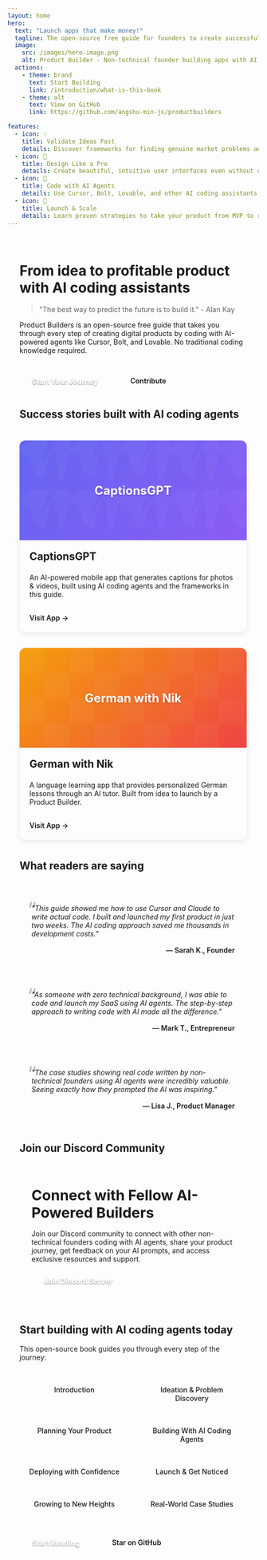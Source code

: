 ```yaml
---
layout: home
hero:
  text: "Launch apps that make money!"
  tagline: The open-source free guide for founders to create successful apps using AI
  image:
    src: /images/hero-image.png
    alt: Product Builder - Non-technical founder building apps with AI agents
  actions:
    - theme: brand
      text: Start Building
      link: /introduction/what-is-this-book
    - theme: alt
      text: View on GitHub
      link: https://github.com/angshu-min-js/productbuilders

features:
  - icon: 💡
    title: Validate Ideas Fast
    details: Discover frameworks for finding genuine market problems and validating your ideas 
  - icon: 🎨
    title: Design Like a Pro
    details: Create beautiful, intuitive user interfaces even without design experience using AI-powered tools
  - icon: 🤖
    title: Code with AI Agents
    details: Use Cursor, Bolt, Lovable, and other AI coding assistants to write actual code without prior programming knowledge
  - icon: 🚀
    title: Launch & Scale
    details: Learn proven strategies to take your product from MVP to revenue, with real-world case studies
---
```


<div class="landing-container">

<br>

# From idea to profitable product with AI coding assistants


> "The best way to predict the future is to build it." - Alan Kay

Product Builders is an open-source free guide that takes you through every step of creating digital products by coding with AI-powered agents like Cursor, Bolt, and Lovable. No traditional coding knowledge required.

<div class="cta-container">
  <a href="/introduction/what-is-this-book" class="cta-button">Start Your Journey</a>
  <a href="/contribute" class="cta-button-secondary">Contribute</a>
</div>

<!--

## Build products people actually want

Product Builders helps you identify genuine market needs, design intuitive solutions, and build functional products by writing real code with AI agents—even if you've never programmed before.

<div class="features-grid">
  <div class="feature-card">
    <h3>Find Problems Worth Solving</h3>
    <p>Learn frameworks for identifying genuine market needs instead of creating solutions looking for problems.</p>
  </div>
  <div class="feature-card">
    <h3>Design Intuitive Solutions</h3>
    <p>Create professional-looking products with AI-powered design tools, even without design experience.</p>
  </div>
  <div class="feature-card">
    <h3>Code With AI Agents</h3>
    <p>Use Cursor, Bolt, Lovable and other AI coding assistants to write, debug and deploy real code—without traditional programming skills.</p>
  </div>
  <div class="feature-card">
    <h3>Launch & Get Users</h3>
    <p>Deploy your product with confidence and implement strategies to acquire your first users.</p>
  </div>
</div>
-->
## Success stories built with AI coding agents

<div class="apps-showcase">
  <div class="app-card">
    <div class="app-image captions-gpt-image"></div>
    <div class="app-content">
      <h3>CaptionsGPT</h3>
      <p>An AI-powered mobile app that generates captions for photos & videos, built using AI coding agents and the frameworks in this guide.</p>
      <a href="https://captionsgpt.site/" target="_blank" class="app-link">Visit App →</a>
    </div>
  </div>
  
  <div class="app-card">
    <div class="app-image german-with-nik-image"></div>
    <div class="app-content">
      <h3>German with Nik</h3>
      <p>A language learning app that provides personalized German lessons through an AI tutor. Built from idea to launch by a Product Builder.</p>
      <a href="https://germanwithnik.com/" target="_blank" class="app-link">Visit App →</a>
    </div>
  </div>
</div>

## What readers are saying

<div class="testimonials-grid">
  <div class="testimonial-card">
    <p>"This guide showed me how to use Cursor and Claude to write actual code. I built and launched my first product in just two weeks. The AI coding approach saved me thousands in development costs."</p>
    <div class="testimonial-author">— Sarah K., Founder</div>
  </div>
  
  <div class="testimonial-card">
    <p>"As someone with zero technical background, I was able to code and launch my SaaS using AI agents. The step-by-step approach to writing code with AI made all the difference."</p>
    <div class="testimonial-author">— Mark T., Entrepreneur</div>
  </div>
  
  <div class="testimonial-card">
    <p>"The case studies showing real code written by non-technical founders using AI agents were incredibly valuable. Seeing exactly how they prompted the AI was inspiring."</p>
    <div class="testimonial-author">— Lisa J., Product Manager</div>
  </div>
</div>

## Join our Discord Community

<div class="community-section">
  <div class="community-content">
    <h3>Connect with Fellow AI-Powered Builders</h3>
    <p>Join our Discord community to connect with other non-technical founders coding with AI agents, share your product journey, get feedback on your AI prompts, and access exclusive resources and support.</p>
    <a href="https://discord.gg/XbYrxMPW" target="_blank" class="discord-button">
      Join Discord Server
    </a>
  </div>
</div>

## Start building with AI coding agents today

This open-source book guides you through every step of the journey:

<div class="book-structure">
  <a href="/introduction/what-is-this-book" class="structure-item">Introduction</a>
  <a href="/part1/overview" class="structure-item">Ideation & Problem Discovery</a>
  <a href="/part2/overview" class="structure-item">Planning Your Product</a>
  <a href="/part3/overview" class="structure-item">Building With AI Coding Agents</a>
  <a href="/part4/overview" class="structure-item">Deploying with Confidence</a>
  <a href="/part5/overview" class="structure-item">Launch & Get Noticed</a>
  <a href="/part6/overview" class="structure-item">Growing to New Heights</a>
  <a href="/case-studies/overview" class="structure-item">Real-World Case Studies</a>
</div>

<div class="cta-container">
  <a href="/introduction/what-is-this-book" class="cta-button">Start Reading</a>
  <a href="https://github.com/angshu-min-js/productbuilders" target="_blank" class="cta-button-secondary">Star on GitHub</a>
</div>

</div>

<style>
.landing-container {
  max-width: 1200px;
  margin: 0 auto;
  padding: 0 24px;
}

.cta-container {
  display: flex;
  gap: 16px;
  margin: 32px 0;
  flex-wrap: wrap;
}

.cta-button {
  display: inline-block;
  background: var(--vp-c-brand);
  color: white !important;
  padding: 12px 24px;
  border-radius: 6px;
  font-weight: 900;
  text-decoration: none;
  transition: background 0.2s;
  text-shadow: 0 1px 2px rgba(0, 0, 0, 0.5);
  border: 1px solid rgba(255, 255, 255, 0.3);
}

.cta-button:hover {
  background: var(--vp-c-brand-dark);
  text-decoration: none;
  color: white !important;
  box-shadow: 0 2px 8px rgba(0, 0, 0, 0.15);
}

.cta-button-secondary {
  display: inline-block;
  background: transparent;
  color: var(--vp-c-brand);
  padding: 12px 24px;
  border-radius: 6px;
  font-weight: 600;
  text-decoration: none;
  border: 1px solid var(--vp-c-brand);
  transition: all 0.2s;
}

.cta-button-secondary:hover {
  background: var(--vp-c-brand-light);
  color: white;
  text-decoration: none;
}

.features-grid {
  display: grid;
  grid-template-columns: repeat(auto-fit, minmax(250px, 1fr));
  gap: 24px;
  margin: 40px 0;
}

.feature-card {
  background: var(--vp-c-bg-soft);
  border-radius: 8px;
  padding: 24px;
  transition: transform 0.3s, box-shadow 0.3s;
}

.feature-card:hover {
  transform: translateY(-5px);
  box-shadow: 0 10px 20px rgba(0, 0, 0, 0.08);
}

.feature-card h3 {
  margin-top: 0;
  font-size: 1.2rem;
}

.apps-showcase {
  display: grid;
  grid-template-columns: repeat(auto-fit, minmax(300px, 1fr));
  gap: 32px;
  margin: 40px 0;
}

.app-card {
  border-radius: 12px;
  overflow: hidden;
  box-shadow: 0 4px 12px rgba(0, 0, 0, 0.08);
  transition: transform 0.3s, box-shadow 0.3s;
  background: var(--vp-c-bg-soft);
}

.app-card:hover {
  transform: translateY(-5px);
  box-shadow: 0 12px 24px rgba(0, 0, 0, 0.12);
}

.app-image {
  width: 100%;
  height: 200px;
  background-size: cover;
  background-position: center;
  border-bottom: 1px solid var(--vp-c-divider);
}

.captions-gpt-image {
  background: linear-gradient(135deg, #6366F1 0%, #8B5CF6 100%);
  position: relative;
  overflow: hidden;
}

.captions-gpt-image::after {
  content: "CaptionsGPT";
  position: absolute;
  top: 50%;
  left: 50%;
  transform: translate(-50%, -50%);
  color: white;
  font-size: 24px;
  font-weight: bold;
  text-align: center;
  text-shadow: 0 2px 4px rgba(0,0,0,0.2);
  width: 100%;
}

.captions-gpt-image::before {
  content: "";
  position: absolute;
  top: 0;
  left: 0;
  right: 0;
  bottom: 0;
  background-image: url("data:image/svg+xml,%3Csvg width='100' height='100' viewBox='0 0 100 100' xmlns='http://www.w3.org/2000/svg'%3E%3Cpath d='M50 75Q30 75 25 50T0 25T25 0T50 25T75 0T100 25T75 50T50 75' fill='rgba(255,255,255,0.1)'/%3E%3C/svg%3E");
  background-size: 100px 100px;
  opacity: 0.3;
}

.german-with-nik-image {
  background: linear-gradient(135deg, #F59E0B 0%, #EF4444 100%);
  position: relative;
  overflow: hidden;
}

.german-with-nik-image::after {
  content: "German with Nik";
  position: absolute;
  top: 50%;
  left: 50%;
  transform: translate(-50%, -50%);
  color: white;
  font-size: 24px;
  font-weight: bold;
  text-align: center;
  text-shadow: 0 2px 4px rgba(0,0,0,0.2);
  width: 100%;
}

.german-with-nik-image::before {
  content: "";
  position: absolute;
  top: 0;
  left: 0;
  right: 0;
  bottom: 0;
  background-image: url("data:image/svg+xml,%3Csvg width='100' height='100' viewBox='0 0 100 100' xmlns='http://www.w3.org/2000/svg'%3E%3Cpath d='M0 0 L50 0 L50 50 L0 50 Z M50 50 L100 50 L100 100 L50 100 Z' fill='rgba(255,255,255,0.1)'/%3E%3C/svg%3E");
  background-size: 100px 100px;
  opacity: 0.3;
}

.creator-section {
  display: grid;
  grid-template-columns: minmax(150px, 300px) 1fr;
  gap: 40px;
  margin: 40px 0;
  background: var(--vp-c-bg-soft);
  border-radius: 12px;
  padding: 32px;
  box-shadow: 0 4px 12px rgba(0, 0, 0, 0.08);
}

.creator-image {
  width: 100%;
  aspect-ratio: 1;
  border-radius: 8px;
  background: linear-gradient(135deg, #0EA5E9 0%, #6366F1 100%);
  position: relative;
  overflow: hidden;
}

.creator-image::after {
  content: "AG";
  position: absolute;
  top: 50%;
  left: 50%;
  transform: translate(-50%, -50%);
  color: white;
  font-size: 64px;
  font-weight: bold;
  text-align: center;
  text-shadow: 0 2px 4px rgba(0,0,0,0.2);
}

.creator-content {
  display: flex;
  flex-direction: column;
  justify-content: center;
}

.creator-content h3 {
  margin-top: 0;
  font-size: 1.8rem;
  margin-bottom: 4px;
}

.creator-title {
  color: var(--vp-c-brand);
  margin-top: 0;
  margin-bottom: 16px;
  font-weight: 600;
}

.creator-links {
  display: flex;
  gap: 12px;
  margin-top: 24px;
  flex-wrap: wrap;
}

.creator-link {
  display: inline-block;
  padding: 8px 16px;
  border-radius: 4px;
  background: var(--vp-c-bg-mute);
  color: var(--vp-c-text-1);
  text-decoration: none;
  font-weight: 500;
  transition: all 0.2s;
}

.creator-link:hover {
  background: var(--vp-c-brand);
  color: white;
  text-decoration: none;
}

.app-content {
  padding: 20px;
}

.app-content h3 {
  margin-top: 0;
  font-size: 1.3rem;
}

.app-link {
  display: inline-block;
  margin-top: 16px;
  color: var(--vp-c-brand);
  font-weight: 600;
  text-decoration: none;
}

.app-link:hover {
  text-decoration: underline;
}

.testimonials-grid {
  display: grid;
  grid-template-columns: repeat(auto-fit, minmax(280px, 1fr));
  gap: 24px;
  margin: 40px 0;
}

.testimonial-card {
  background: var(--vp-c-bg-soft);
  border-radius: 8px;
  padding: 24px;
  position: relative;
}

.testimonial-card:before {
  content: "\201C";
  position: absolute;
  top: 10px;
  left: 16px;
  font-size: 40px;
  color: var(--vp-c-brand-light);
  opacity: 0.3;
}

.testimonial-card p {
  position: relative;
  margin-top: 0;
  font-style: italic;
}

.testimonial-author {
  margin-top: 16px;
  font-weight: 600;
  text-align: right;
}

.book-structure {
  display: grid;
  grid-template-columns: repeat(auto-fit, minmax(200px, 1fr));
  gap: 16px;
  margin: 32px 0;
}

.structure-item {
  padding: 16px;
  background: var(--vp-c-bg-soft);
  border-radius: 6px;
  text-align: center;
  text-decoration: none;
  color: var(--vp-c-text-1);
  font-weight: 500;
  transition: all 0.2s;
}

.structure-item:hover {
  background: var(--vp-c-bg-mute);
  transform: translateY(-3px);
  text-decoration: none;
}

.community-section {
  background: var(--vp-c-bg-soft);
  border-radius: 8px;
  padding: 24px;
  margin: 40px 0;
}

.community-content {
  max-width: 800px;
  margin: 0 auto;
}

.community-content h3 {
  margin-top: 0;
  font-size: 1.8rem;
  margin-bottom: 16px;
}

.discord-button {
  display: inline-block;
  background: var(--vp-c-brand);
  color: white !important;
  padding: 12px 24px;
  border-radius: 6px;
  font-weight: 900;
  text-decoration: none;
  transition: background 0.2s;
  text-shadow: 0 1px 2px rgba(0, 0, 0, 0.5);
  border: 1px solid rgba(255, 255, 255, 0.3);
}

.discord-button:hover {
  background: var(--vp-c-brand-dark);
  text-decoration: none;
  color: white !important;
  box-shadow: 0 2px 8px rgba(0, 0, 0, 0.15);
}

@media (max-width: 768px) {
  .apps-showcase {
    grid-template-columns: 1fr;
  }
  
  .testimonials-grid {
    grid-template-columns: 1fr;
  }
  
  .features-grid {
    grid-template-columns: 1fr;
  }
  
  .book-structure {
    grid-template-columns: 1fr;
  }
  
  .creator-section {
    grid-template-columns: 1fr;
  }
  
  .creator-image {
    max-width: 200px;
    margin: 0 auto;
  }
}
</style> 